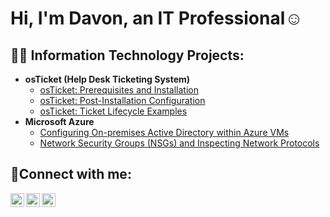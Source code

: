 <h1>Hi, I'm Davon, an <a https://www.linkedin.com/in/davon-turner-341aa7354/>IT Professional</a>☺</h1>

<h2>👨‍💻 Information Technology Projects:</h2>

- <b>osTicket (Help Desk Ticketing System)</b>
  - [osTicket: Prerequisites and Installation](https://github.com/DavonTurnercc/osticket-prereqs)
  - [osTicket: Post-Installation Configuration](https://github.com/DavonTurnercc/post-install-config)
  - [osTicket: Ticket Lifecycle Examples](https://github.com/DavonTurnercc/ticket-lifecycle)
- <b>Microsoft Azure</b>
  - [Configuring On-premises Active Directory within Azure VMs](https://github.com/DvonTurnercc/configure-ad)
  - [Network Security Groups (NSGs) and Inspecting Network Protocols](https://github.com/DavonTurnercc/azure-network-protocols)

<h2>🤳Connect with me:</h2>

[<img align="left" alt="Josh | Twitter" width="22px" src="https://cdn.jsdelivr.net/npm/simple-icons@v3/icons/twitter.svg" />][twitter]
[<img align="left" alt="Josh | LinkedIn" width="22px" src="https://cdn.jsdelivr.net/npm/simple-icons@v3/icons/linkedin.svg" />][linkedin]
[<img align="left" alt="Josh | Instagram" width="22px" src="https://cdn.jsdelivr.net/npm/simple-icons@v3/icons/instagram.svg" />][instagram]

[twitter]: https://twitter.com/Josh
[instagram]: https://www.instagram.com/Josh
[linkedin]: https://linkedin.com/in/Josh
